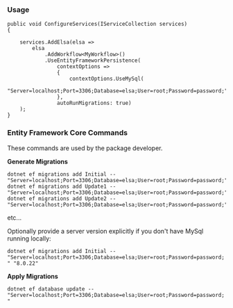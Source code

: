 ### Usage

```
public void ConfigureServices(IServiceCollection services)
{

    services.AddElsa(elsa =>
        elsa
            .AddWorkflow<MyWorkflow>()
            .UseEntityFrameworkPersistence(
                contextOptions =>
                {
                    contextOptions.UseMySql(
                        "Server=localhost;Port=3306;Database=elsa;User=root;Password=password;");
                },
                autoRunMigrations: true)
    );
}
```

### Entity Framework Core Commands

These commands are used by the package developer.

**Generate Migrations**

```
dotnet ef migrations add Initial -- "Server=localhost;Port=3306;Database=elsa;User=root;Password=password;"
dotnet ef migrations add Update1 -- "Server=localhost;Port=3306;Database=elsa;User=root;Password=password;"
dotnet ef migrations add Update2 -- "Server=localhost;Port=3306;Database=elsa;User=root;Password=password;"
```

etc...

Optionally provide a server version explicitly if you don't have MySql running locally:

`dotnet ef migrations add Initial -- "Server=localhost;Port=3306;Database=elsa;User=root;Password=password;" "8.0.22"`

**Apply Migrations**

`dotnet ef database update -- "Server=localhost;Port=3306;Database=elsa;User=root;Password=password;"`


